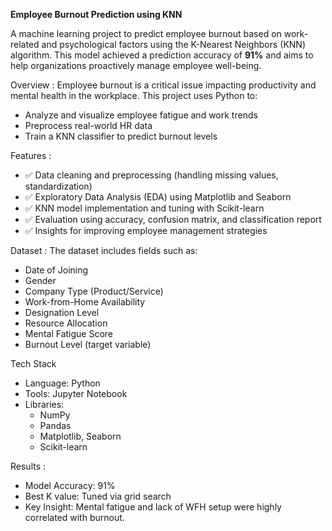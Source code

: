 **Employee Burnout Prediction using KNN**

A machine learning project to predict employee burnout based on work-related and psychological factors using the K-Nearest Neighbors (KNN) algorithm. This model achieved a prediction accuracy of **91%** and aims to help organizations proactively manage employee well-being.

Overview :
Employee burnout is a critical issue impacting productivity and mental health in the workplace. This project uses Python to:
- Analyze and visualize employee fatigue and work trends
- Preprocess real-world HR data
- Train a KNN classifier to predict burnout levels

Features :
- ✅ Data cleaning and preprocessing (handling missing values, standardization)
- ✅ Exploratory Data Analysis (EDA) using Matplotlib and Seaborn
- ✅ KNN model implementation and tuning with Scikit-learn
- ✅ Evaluation using accuracy, confusion matrix, and classification report
- ✅ Insights for improving employee management strategies

Dataset :
The dataset includes fields such as:
- Date of Joining
- Gender
- Company Type (Product/Service)
- Work-from-Home Availability
- Designation Level
- Resource Allocation
- Mental Fatigue Score
- Burnout Level (target variable)

Tech Stack
- Language: Python
- Tools: Jupyter Notebook
- Libraries:
  - NumPy
  - Pandas
  - Matplotlib, Seaborn
  - Scikit-learn
 
Results :
- Model Accuracy: 91%
- Best K value: Tuned via grid search
- Key Insight: Mental fatigue and lack of WFH setup were highly correlated with burnout.
